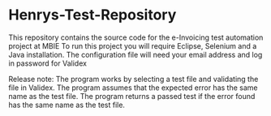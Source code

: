 # Henrys-Test-Repository
This repository contains the source code for the e-Invoicing test automation project at MBIE
To run this project you will require Eclipse, Selenium and a Java installation.
The configuration file will need your email address and log in password for Validex

Release note:
The program works by selecting a test file and validating the file in Validex.
The program assumes that the expected error has the same name as the test file.
The program returns a passed test if the error found has the same name as the test file.
